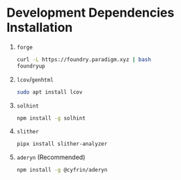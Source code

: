 # Development Dependencies Installation
1. `forge`
    ```bash
    curl -L https://foundry.paradigm.xyz | bash
    foundryup
    ```
2. `lcov`/`genhtml`
    ```bash
    sudo apt install lcov
    ```
3. `solhint`
    ```bash
    npm install -g solhint
    ```
4. `slither`
    ```bash
    pipx install slither-analyzer
    ```
4. `aderyn` (Recommended)
    ```bash
    npm install -g @cyfrin/aderyn
    ```